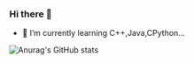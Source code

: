 ### Hi there 👋

- 🌱 I’m currently learning C++,Java,CPython...

![Anurag's GitHub stats](https://github-readme-stats.vercel.app/api?username=CubicFiber&hide=issues,prsshow_icons=true)
